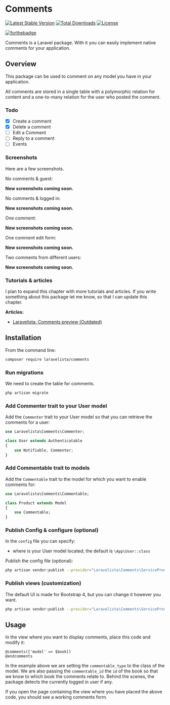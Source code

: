 # Comments

[![Latest Stable Version](https://poser.pugx.org/laravelista/comments/v/stable)](https://packagist.org/packages/laravelista/comments)
[![Total Downloads](https://poser.pugx.org/laravelista/comments/downloads)](https://packagist.org/packages/laravelista/comments)
[![License](https://poser.pugx.org/laravelista/comments/license)](https://packagist.org/packages/laravelista/comments)

[![forthebadge](http://forthebadge.com/images/badges/built-with-love.svg)](http://forthebadge.com)

Comments is a Laravel package. With it you can easily implement native comments for your application.

## Overview

This package can be used to comment on any model you have in your application.

All comments are stored in a single table with a polymorphic relation for content and a one-to-many relation for the user who posted the comment.

### Todo

- [x] Create a comment
- [x] Delete a comment
- [ ] Edit a Comment
- [ ] Reply to a comment
- [ ] Events

### Screenshots

Here are a few screenshots.

No comments & guest:

__New screenshots coming soon.__

No comments & logged in:

__New screenshots coming soon.__

One comment:

__New screenshots coming soon.__

One comment edit form:

__New screenshots coming soon.__

Two comments from different users:

__New screenshots coming soon.__

### Tutorials & articles

I plan to expand this chapter with more tutorials and articles. If you write something about this package let me know, so that I can update this chapter.

**Articles:**

- [Laravelista: Comments preview (Outdated)](https://laravelista.com/posts/comments-preview)

## Installation

From the command line:

```bash
composer require laravelista/comments
```

### Run migrations

We need to create the table for comments.

```bash
php artisan migrate
```

### Add Commenter trait to your User model

Add the `Commenter` trait to your User model so that you can retrieve the comments for a user:

```php
use Laravelista\Comments\Commenter;

class User extends Authenticatable
{
    use Notifiable, Commenter;
}
```

### Add Commentable trait to models

Add the `Commentable` trait to the model for which you want to enable comments for:

```php
use Laravelista\Comments\Commentable;

class Product extends Model
{
    use Commentable;
}
```

### Publish Config & configure (optional)

In the `config` file you can specify:

- where is your User model located; the default is `\App\User::class`

Publish the config file (optional):

```bash
php artisan vendor:publish --provider="Laravelista\Comments\ServiceProvider" --tag=config
```

### Publish views (customization)

The default UI is made for Bootstrap 4, but you can change it however you want.

```bash
php artisan vendor:publish --provider="Laravelista\Comments\ServiceProvider" --tag=views
```

## Usage

In the view where you want to display comments, place this code and modify it:

```
@comments(['model' => $book])
@endcomments
```

In the example above we are setting the `commentable_type` to the class of the model. We are also passing the `commentable_id` the `id` of the book so that we know to which book the comments relate to. Behind the scenes, the package detects the currently logged in user if any.

If you open the page containing the view where you have placed the above code, you should see a working comments form.
